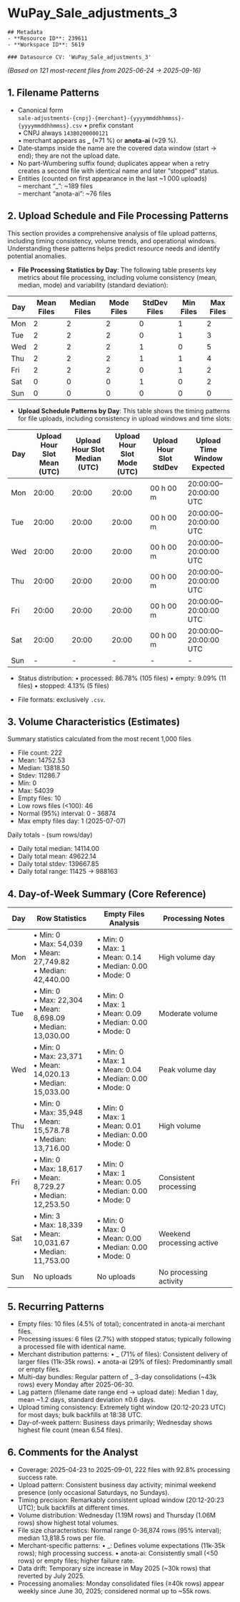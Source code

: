 # WuPay_Sale_adjustments_3

    ## Metadata
    - **Resource ID**: 239611
    - **Workspace ID**: 5619

    ### Datasource CV: 'WuPay_Sale_adjustments_3'

_(Based on 121 most-recent files from 2025-06-24 → 2025-09-16)_

## **1. Filename Patterns**

- Canonical form  
  `sale-adjustments-{cnpj}-{merchant}-{yyyymmddhhmmss}-{yyyymmddhhmmss}.csv`
  • prefix constant  
  • CNPJ always `14380200000121`  
  • merchant appears as **_** (≈71 %) or **anota-ai** (≈29 %).
- Date‐stamps inside the name are the covered data window (start → end); they are not the upload date.
- No part-Wumbering suffix found; duplicates appear when a retry creates a second file with identical name and later “stopped” status.
- Entities (counted on first appearance in the last ~1 000 uploads)  
  – merchant “_”: ~189 files  
  – merchant “anota-ai”: ~76 files

## **2. Upload Schedule and File Processing Patterns**

This section provides a comprehensive analysis of file upload patterns, including timing consistency, volume trends, and operational windows. Understanding these patterns helps predict resource needs and identify potential anomalies.

- **File Processing Statistics by Day**: The following table presents key metrics about file processing, including volume consistency (mean, median, mode) and variability (standard deviation):

| Day | Mean Files | Median Files | Mode Files | StdDev Files | Min Files | Max Files |
|-----|------------|--------------|------------|--------------|-----------|-----------|
| Mon | 2 | 2 | 2 | 0 | 1 | 2 |
| Tue | 2 | 2 | 2 | 0 | 1 | 3 |
| Wed | 2 | 2 | 2 | 1 | 0 | 5 |
| Thu | 2 | 2 | 2 | 1 | 1 | 4 |
| Fri | 2 | 2 | 2 | 0 | 1 | 2 |
| Sat | 0 | 0 | 0 | 1 | 0 | 2 |
| Sun | 0 | 0 | 0 | 0 | 0 | 0 |

- **Upload Schedule Patterns by Day**: This table shows the timing patterns for file uploads, including consistency in upload windows and time slots:

| Day | Upload Hour Slot Mean (UTC) | Upload Hour Slot Median (UTC) | Upload Hour Slot Mode (UTC) | Upload Hour Slot StdDev | Upload Time Window Expected |
|-----|---------------------------|----------------------------|--------------------------|----------------------|-----------------|
| Mon | 20:00 | 20:00 | 20:00 | 00 h 00 m | 20:00:00–20:00:00 UTC |
| Tue | 20:00 | 20:00 | 20:00 | 00 h 00 m | 20:00:00–20:00:00 UTC |
| Wed | 20:00 | 20:00 | 20:00 | 00 h 00 m | 20:00:00–20:00:00 UTC |
| Thu | 20:00 | 20:00 | 20:00 | 00 h 00 m | 20:00:00–20:00:00 UTC |
| Fri | 20:00 | 20:00 | 20:00 | 00 h 00 m | 20:00:00–20:00:00 UTC |
| Sat | 20:00 | 20:00 | 20:00 | 00 h 00 m | 20:00:00–20:00:00 UTC |
| Sun | - | - | - | - | - |

- Status distribution:
  • processed: 86.78% (105 files)
  • empty: 9.09% (11 files)
  • stopped: 4.13% (5 files)

- File formats: exclusively `.csv`.

## **3. Volume Characteristics (Estimates)**

Summary statistics calculated from the most recent 1,000 files

- File count: 222
- Mean: 14752.53
- Median: 13818.50
- Stdev: 11286.7
- Min: 0
- Max: 54039
- Empty files: 10
- Low rows files (<100): 46
- Normal (95%) interval: 0 - 36874
- Max empty files day: 1 (2025-07-07)

Daily totals - (sum rows/day)

- Daily total median: 14114.00
- Daily total mean: 49622.14
- Daily total stdev: 139667.85
- Daily total range: 11425 → 988163

## **4. Day-of-Week Summary (Core Reference)**


| Day | Row Statistics | Empty Files Analysis | Processing Notes |
|-----|----------------|---------------------|------------------|
| Mon | • Min: 0<br>• Max: 54,039<br>• Mean: 27,749.82<br>• Median: 42,440.00 | • Min: 0<br>• Max: 1<br>• Mean: 0.14<br>• Median: 0.00<br>• Mode: 0 | High volume day |
| Tue | • Min: 0<br>• Max: 22,304<br>• Mean: 8,698.09<br>• Median: 13,030.00 | • Min: 0<br>• Max: 1<br>• Mean: 0.09<br>• Median: 0.00<br>• Mode: 0 | Moderate volume |
| Wed | • Min: 0<br>• Max: 23,371<br>• Mean: 14,020.13<br>• Median: 15,033.00 | • Min: 0<br>• Max: 1<br>• Mean: 0.04<br>• Median: 0.00<br>• Mode: 0 | Peak volume day |
| Thu | • Min: 0<br>• Max: 35,948<br>• Mean: 15,578.78<br>• Median: 13,716.00 | • Min: 0<br>• Max: 1<br>• Mean: 0.01<br>• Median: 0.00<br>• Mode: 0 | High volume |
| Fri | • Min: 0<br>• Max: 18,617<br>• Mean: 8,729.27<br>• Median: 12,253.50 | • Min: 0<br>• Max: 1<br>• Mean: 0.05<br>• Median: 0.00<br>• Mode: 0 | Consistent processing |
| Sat | • Min: 3<br>• Max: 18,339<br>• Mean: 10,031.67<br>• Median: 11,753.00 | • Min: 0<br>• Max: 0<br>• Mean: 0.00<br>• Median: 0.00<br>• Mode: 0 | Weekend processing active |
| Sun | No uploads | No uploads | No processing activity |

## **5. Recurring Patterns**

- Empty files: 10 files (4.5% of total); concentrated in anota-ai merchant files.
- Processing issues: 6 files (2.7%) with stopped status; typically following a processed file with identical name.
- Merchant distribution patterns:
  • _ (71% of files): Consistent delivery of larger files (11k-35k rows).
  • anota-ai (29% of files): Predominantly small or empty files.
- Multi-day bundles: Regular pattern of _ 3-day consolidations (~43k rows) every Monday after 2025-06-30.
- Lag pattern (filename date range end → upload date): Median 1 day, mean ~1.2 days, standard deviation ±0.6 days.
- Upload timing consistency: Extremely tight window (20:12-20:23 UTC) for most days; bulk backfills at 18:38 UTC.
- Day-of-week pattern: Business days primarily; Wednesday shows highest file count (mean 6.54 files).

## **6. Comments for the Analyst**

- Coverage: 2025-04-23 to 2025-09-01, 222 files with 92.8% processing success rate.
- Upload pattern: Consistent business day activity; minimal weekend presence (only occasional Saturdays, no Sundays).
- Timing precision: Remarkably consistent upload window (20:12-20:23 UTC); bulk backfills at different times.
- Volume distribution: Wednesday (1.19M rows) and Thursday (1.06M rows) show highest total volumes.
- File size characteristics: Normal range 0-36,874 rows (95% interval); median 13,818.5 rows per file.
- Merchant-specific patterns:
  • _: Defines volume expectations (11k-35k rows); high processing success.
  • anota-ai: Consistently small (<50 rows) or empty files; higher failure rate.
- Data drift: Temporary size increase in May 2025 (~30k rows) that reverted by July 2025.
- Processing anomalies: Monday consolidated files (≥40k rows) appear weekly since June 30, 2025; considered normal up to ~55k rows.
